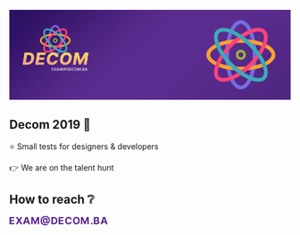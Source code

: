 <p align="left">
  <a href="https://careers.decom.ba/?src=decom-github-exams" target="_blank"><img src="https://raw.githubusercontent.com/decombh/exams-2019/master/assets/images/header.png" alt="header" width="898"></a>
  <br>
</p>

## Decom 2019 :purple_heart:
:star: Small tests for designers &amp; developers

:point_right: We are on the talent hunt

## How to reach :grey_question:
<img align="left" src="https://raw.githubusercontent.com/decombh/exams-2019/master/assets/images/touch.png"  width="176">
